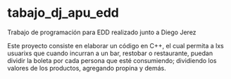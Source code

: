 # tabajo_dj_apu_edd
Trabajo de programación para EDD realizado junto a Diego Jerez

Este proyecto consiste en elaborar un código en C++, el cual permita a lxs usuarixs que cuando incurran a un bar, restobar o restaurante, puedan dividir la boleta por cada persona que esté consumiendo; dividiendo los valores de los productos, agregando propina y demás.
